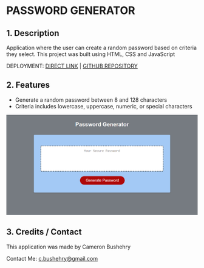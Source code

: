 # PASSWORD GENERATOR

## 1. Description
Application where the user can create a random password based on criteria they select. This project was built using HTML, CSS and JavaScript

DEPLOYMENT:
 [DIRECT LINK](https://cbushehry.github.io/password-generator/) | [GITHUB REPOSITORY](https://github.com/cbushehry/password-generator)

## 2. Features
 * Generate a random password between 8 and 128 characters
 * Criteria includes lowercase, uppercase, numeric, or special characters

 ![password generator homepage](assets/images/pw-generator.PNG)

## 3. Credits / Contact
This application was made by Cameron Bushehry

Contact Me: c.bushehry@gmail.com
